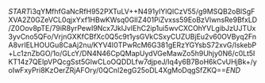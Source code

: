 $START$i3qYMfhfGaNcRfH952PXTuLV++N491ylYlQlCzV55/g9MSQB2oBlSgFXVA2Z0GZeVCL0qjxYxf1HBwKWsq0GIIZ401PiZvxss59EoBzVlwnsRe9BfxLD/Z0Oov8pTE/79iR8yrPewI9Ncx7JklJvIEhC2ip1ui5wvCXCOhYVLgibJzUJTUx3yvCno5QFo/VrjnGXKfCBfXc0Q5c9t1ysGVkCSxyCUZUBjEu2v60OVByq2FnA8vrIELHOUGu8CaAj2nu/KYV4I0TPwRcM6G381gERzYGYsbS72xvG/IskebP+Lc1znZbGO/1o/GLcY/DN4N46CpQMapUydVGeMawZo5h9Uhjy0N6/c0Lt5IKT14z7QEIpVPQcgSst5GlwCLoOQDDLfw7djpeJ/Iq4y6B7BoH6kCvUHjBk+/yoIwFxyPri8KzOerZRjAFOry/0QCnl2egG25oDL4XgMoDqgSfZKQ==$END$